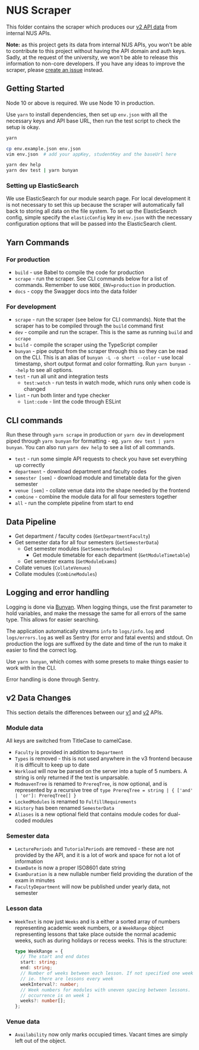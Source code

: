 # NUS Scraper

This folder contains the scraper which produces our [v2 API data][api-v2] from internal NUS APIs.

**Note:** as this project gets its data from internal NUS APIs, you won't be able to contribute to this project without having the API domain and auth keys. Sadly, at the request of the university, we won't be able to release this information to non-core developers. If you have any ideas to improve the scraper, please [create an issue](https://github.com/nusmodifications/nusmods/issues/new/choose) instead.

## Getting Started

Node 10 or above is required. We use Node 10 in production.

Use `yarn` to install dependencies, then set up `env.json` with all the necessary keys and API base URL, then run the test script to check the setup is okay.

```sh
yarn

cp env.example.json env.json
vim env.json  # add your appKey, studentKey and the baseUrl here

yarn dev help
yarn dev test | yarn bunyan
```

### Setting up ElasticSearch

We use ElasticSearch for our module search page. For local development it is not necessary to set this up because the scraper will automatically fall back to storing all data on the file system. To set up the ElasticSearch config, simple specify the `elasticConfig` key in `env.json` with the necessary configuration options that will be passed into the ElasticSearch client.

## Yarn Commands

### For production

- `build` - use Babel to compile the code for production
- `scrape` - run the scraper. See CLI commands below for a list of commands. Remember to use `NODE_ENV=production` in production.
- `docs` - copy the Swagger docs into the data folder

### For development

- `scrape` - run the scraper (see below for CLI commands). Note that the scraper has to be compiled through the `build` command first
- `dev` - compile and run the scraper. This is the same as running `build` and `scrape`
- `build` - compile the scraper using the TypeScript compiler
- `bunyan` - pipe output from the scraper through this so they can be read on the CLI. This is an alias of `bunyan -L -o short --color` - use local timestamp, short output format and color formatting. Run `yarn bunyan --help` to see all options.
- `test` - run all unit and integration tests
  - `test:watch` - run tests in watch mode, which runs only when code is changed
- `lint` - run both linter and type checker
  - `lint:code` - lint the code through ESLint


## CLI commands

Run these through `yarn scrape` in production or `yarn dev` in development piped through `yarn bunyan` for formatting - eg. `yarn dev test | yarn bunyan`. You can also run `yarn dev help` to see a list of all commands.

- `test` - run some simple API requests to check you have set everything up correctly
- `department` - download department and faculty codes
- `semester [sem]` - download module and timetable data for the given semester
- `venue [sem]` - collate venue data into the shape needed by the frontend
- `combine` - combine the module data for all four semesters together
- `all` - run the complete pipeline from start to end

## Data Pipeline

- Get department / faculty codes (`GetDepartmentFaculty`)
- Get semester data for all four semesters (`GetSemesterData`)
  - Get semester modules (`GetSemesterModules`)
    - Get module timetable for each department (`GetModuleTimetable`)
  - Get semester exams (`GetModuleExams`)
- Collate venues (`CollateVenues`)
- Collate modules (`CombineModules`)

## Logging and error handling

Logging is done via [Bunyan][bunyan]. When logging things, use the first parameter to hold variables, and make the message the same for all errors of the same type. This allows for easier searching.

The application automatically streams `info` to `logs/info.log` and `logs/errors.log` as well as Sentry (for error and fatal events) and stdout. On production the logs are suffixed by the date and time of the run to make it easier to find the correct log.

Use `yarn bunyan`, which comes with some presets to make things easier to work with in the CLI.

Error handling is done through Sentry.

## v2 Data Changes

This section details the differences between our [v1][api-v1] and [v2][api-v2] APIs.

### Module data

All keys are switched from TitleCase to camelCase.

- `Faculty` is provided in addition to `Department`
- `Types` is removed - this is not used anywhere in the v3 frontend because it is difficult to keep up to date
- `Workload` will now be parsed on the server into a tuple of 5 numbers. A string is only returned if the text is unparsable.
- `ModmavenTree` is renamed to `PrereqTree`, is now optional, and is represented by a recursive tree of `type PrereqTree = string | { ['and' | 'or']: PrereqTree[] }`
- `LockedModules` is renamed to `FulfillRequirements`
- `History` has been renamed `SemesterData`
- `Aliases` is a new optional field that contains module codes for dual-coded modules

### Semester data

- `LecturePeriods` and `TutorialPeriods` are removed - these are not provided by the API, and it is a lot of work and space for not a lot of information
- `ExamDate` is now a proper ISO8601 date string
- `ExamDuration` is a new nullable number field providing the duration of the exam in minutes
- `FacultyDepartment` will now be published under yearly data, not semester

### Lesson data

- `WeekText` is now just `Weeks` and is a either a sorted array of numbers representing academic week numbers, or a `WeekRange` object representing lessons that take place outside the normal academic weeks, such as during holidays or recess weeks. This is the structure:

  ```ts
  type WeekRange = {
    // The start and end dates
    start: string;
    end: string;
    // Number of weeks between each lesson. If not specified one week is assumed
    // ie. there are lessons every week
    weekInterval?: number;
    // Week numbers for modules with uneven spacing between lessons. The first
    // occurrence is on week 1
    weeks?: number[];
  };
  ```

### Venue data

- `Availability` now only marks occupied times. Vacant times are simply left out of the object.

[api-v1]: https://api.nusmods.com
[api-v2]: https://api.nusmods.com/v2
[bunyan]: https://github.com/trentm/node-bunyan
